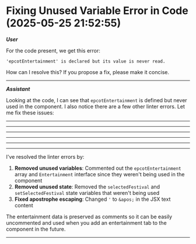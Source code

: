 <!-- Generated by SpecStory -->

# Fixing Unused Variable Error in Code (2025-05-25 21:52:55)

_**User**_

For the code present, we get this error:
```
'epcotEntertainment' is declared but its value is never read.
```
How can I resolve this? If you propose a fix, please make it concise.

---

_**Assistant**_

Looking at the code, I can see that `epcotEntertainment` is defined but never used in the component. I also notice there are a few other linter errors. Let me fix these issues:

---



---



---



---



---



---

I've resolved the linter errors by:

1. **Removed unused variables**: Commented out the `epcotEntertainment` array and `Entertainment` interface since they weren't being used in the component
2. **Removed unused state**: Removed the `selectedFestival` and `setSelectedFestival` state variables that weren't being used
3. **Fixed apostrophe escaping**: Changed `'` to `&apos;` in the JSX text content

The entertainment data is preserved as comments so it can be easily uncommented and used when you add an entertainment tab to the component in the future.

---

